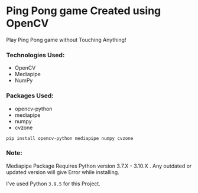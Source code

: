 # Ping Pong game Created using OpenCV

Play Ping Pong game without Touching Anything!

### Technologies Used:

- OpenCV
- Mediapipe
- NumPy

### Packages Used:

- opencv-python
- mediapipe
- numpy
- cvzone

```shell script
pip install opencv-python mediapipe numpy cvzone
```

### Note:

Mediapipe Package Requires Python version 3.7.X - 3.10.X . Any outdated or updated version will give Error while installing.

I've used Python `3.9.5` for this Project.
